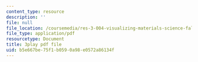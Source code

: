 ```yaml
---
content_type: resource
description: ''
file: null
file_location: /coursemedia/res-3-004-visualizing-materials-science-fall-2017/b5e667be75f1b0590a98e0572a86134f_yb-cS9xeNqs.pdf
file_type: application/pdf
resourcetype: Document
title: 3play pdf file
uid: b5e667be-75f1-b059-0a98-e0572a86134f
---
```

